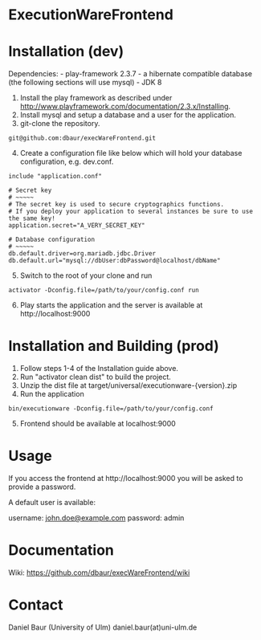 ExecutionWareFrontend
=====================================

Installation (dev)
=====================================

Dependencies:
	- play-framework 2.3.7
	- a hibernate compatible database (the following sections will use mysql)
	- JDK 8
	
1. Install the play framework as described under http://www.playframework.com/documentation/2.3.x/Installing.
2. Install mysql and setup a database and a user for the application.
3. git-clone the repository.
```
git@github.com:dbaur/execWareFrontend.git
```
4. Create a configuration file like below which will hold your database configuration, e.g. dev.conf.
```
include "application.conf"

# Secret key
# ~~~~~
# The secret key is used to secure cryptographics functions.
# If you deploy your application to several instances be sure to use the same key!
application.secret="A_VERY_SECRET_KEY"

# Database configuration
# ~~~~~
db.default.driver=org.mariadb.jdbc.Driver
db.default.url="mysql://dbUser:dbPassword@localhost/dbName"
```
5. Switch to the root of your clone and run
```
activator -Dconfig.file=/path/to/your/config.conf run
```
6. Play starts the application and the server is available at http://localhost:9000

Installation and Building (prod)
=====================================

1. Follow steps 1-4 of the Installation guide above.
2. Run "activator clean dist" to build the project.
3. Unzip the dist file at target/universal/executionware-{version}.zip
4. Run the application
```
bin/executionware -Dconfig.file=/path/to/your/config.conf
```
5. Frontend should be available at localhost:9000

Usage
=====================================

If you access the frontend at http://localhost:9000 you will be asked to provide a password.

A default user is available:

username: john.doe@example.com
password: admin

Documentation
=====================================

Wiki: https://github.com/dbaur/execWareFrontend/wiki

Contact
=====================================

Daniel Baur (University of Ulm)
daniel.baur(at)uni-ulm.de


	
	
